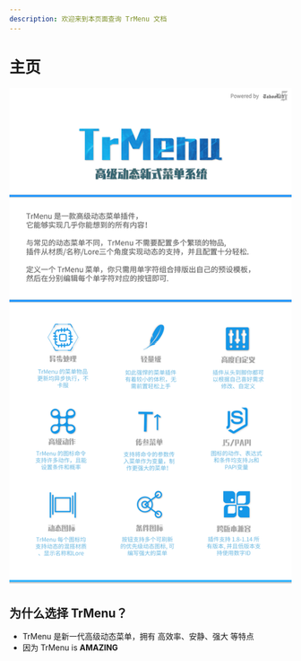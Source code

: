 ```yaml
---
description: 欢迎来到本页面查询 TrMenu 文档
---
```


# 主页

![TrMenu Intro \(CN\)](.gitbook/assets/image.png)

## 为什么选择 TrMenu？

* TrMenu 是新一代高级动态菜单，拥有 高效率、安静、强大 等特点
* 因为 TrMenu is **AMAZING**

